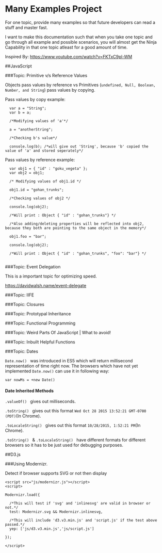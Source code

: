 # Many Examples Project

For one topic, provide many examples so that future developers can read a stuff and master fast.

I want to make this documentation such that when you take one topic and go through all example and possible scenarios, you will almost get the Ninja Capability in that one topic atleast for a good amount of time.

Inspired By: https://www.youtube.com/watch?v=FKTxC9pl-WM

##JavaScript

###Topic: Primitive v/s Reference Values

Objects pass values by reference vs Primitives (```undefined, Null, Boolean, Number, and String```) pass values by copying.

Pass values by copy example:

```
  var a = "String";
  var b = a;
  
  /*Modifying values of 'a'*/
  
  a = "anotherString";
  
  /*Checking b's value*/
  
  console.log(b); /*will give out 'String', because 'b' copied the value of 'a' and stored seperately*/
```

Pass values by reference example:

``` 
  var obj1 = { "id" : "goku_vegeta" };
  var obj2 = obj1;
  
  /* Modifying values of obj1.id */
  
  obj1.id = "gohan_trunks";
  
  /*Checking values of obj2 */
  
  console.log(obj2);
  
  /*Will print : Object { "id" : "gohan_trunks"} */
  
  /*Also adding/deleting properties will be reflected into obj2, because they both are pointing to the same object in the memory*/
  
  obj1.foo = "bar";
  
  console.log(obj2);
  
  /*Will print : Object { "id" : "gohan_trunks", "foo": "bar"} */
  
```
###Topic: Event Delegation

This is a important topic for optimizing speed.

https://davidwalsh.name/event-delegate

###Topic: IIFE

###Topic: Closures

###Topic: Prototypal Inheritance

###Topic: Functional Programming

###Topic: Weird Parts Of JavaScript | What to avoid!

###Topic: Inbuilt Helpful Functions

###Topic: Dates

```Date.now() ``` was introduced in ES5 which will return millisecond representation of time right now. The browsers which have not yet implemented ```Date.now()``` can use it in following way:

```var nowMs = +new Date()```

#### Date Inherited Methods
```.valueOf() ``` gives out milliseconds.

```.toString() ``` gives out this format ```Wed Oct 28 2015 13:52:21 GMT-0700 (PDT)```(In Chrome).

```.toLocaleString() ``` gives out this format ```10/28/2015, 1:52:21 PM```(In Chrome).

```.toString() ``` & ```.toLocaleString() ``` have different formats for different browsers so it has to be just used for debugging purposes.

##D3.js

###Using Modernizr.

Detect if browser supports SVG or not then display

```
<script src="js/modernizr.js"></script>
<script>

Modernizr.load({

  /*This will test if 'svg' and 'inlinesvg' are valid in browser or not.*/
  test: Modernizr.svg && Modernizr.inlinesvg,
  
  /*This will include 'd3.v3.min.js' and 'script.js' if the test above passed.*/
  yep: ['js/d3.v3.min.js','js/script.js']
  
});

</script>
```
